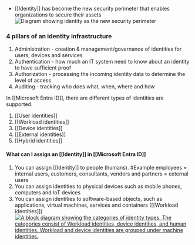 - [[Identity]] has become the new security perimeter that enables organizations to secure their assets![Diagram showing identity as the new security perimeter](https://learn.microsoft.com/en-us/training/wwl-sci/describe-identity-principles-concepts/media/3-identity-new-security-perimeter.png)

### 4 pillars of an identity infrastructure
1. Administration - creation & management/governance of identities for users, devices and services
2. Authentication - how much an IT system need to know about an identity to have sufficient proof
3. Authorization - processing the incoming identity data to determine the level of access
4. Auditing - tracking who does what, when, where and how

In [[Microsoft Entra ID]], there are different types of identities are supported.
1. [[User identities]]
2. [[Workload identities]]
3. [[Device identities]]
4. [[External identities]]
5. [[Hybrid identities]]
#### What can I assign an [[Identity]] in [[Microsoft Entra ID]]
1. You can assign [[Identity]] to people (humans).
	#Example employees = internal users, customers, consultants, vendors and partners = external users
2. You can assign identities to physical devices such as mobile phones, computers and IoT devices
3. You can assign identities to software-based objects, such as applications, virtual machines, services and containers ([[Workload identities]])[![A block diagram showing the categories of identity types. The categories consist of Workload identities, device identities, and human identities. Workload and device identities are grouped under machine identities.](https://learn.microsoft.com/en-us/training/wwl-sci/explore-basic-services-identity-types/media/identity-types-inline.png)](https://learn.microsoft.com/en-us/training/wwl-sci/explore-basic-services-identity-types/media/identity-types-expanded.png#lightbox)
